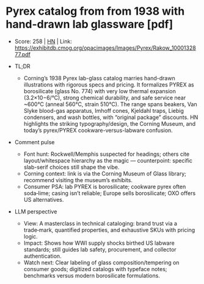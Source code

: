 # Pyrex catalog from from 1938 with hand-drawn lab glassware [pdf]

- Score: 258 | [HN](https://news.ycombinator.com/item?id=45721801) | Link: https://exhibitdb.cmog.org/opacimages/Images/Pyrex/Rakow_1000132877.pdf

- TL;DR
  - Corning’s 1938 Pyrex lab-glass catalog marries hand-drawn illustrations with rigorous specs and pricing. It formalizes PYREX as borosilicate (glass No. 774) with very low thermal expansion (3.2×10−6/°C), strong chemical durability, and safe service near ~600°C (anneal 560°C, strain 510°C). The range spans beakers, Van Slyke blood-gas apparatus, Imhoff cones, Kjeldahl traps, Liebig condensers, and wash bottles, with “original package” discounts. HN highlights the striking typography/design, the Corning Museum, and today’s pyrex/PYREX cookware-versus-labware confusion.

- Comment pulse
  - Font hunt: Rockwell/Memphis suspected for headings; others cite layout/whitespace hierarchy as the magic — counterpoint: specific slab-serif choices still shape the vibe.
  - Corning context: link is via the Corning Museum of Glass library; recommend visiting the museum’s exhibits.
  - Consumer PSA: lab PYREX is borosilicate; cookware pyrex often soda‑lime; casing isn’t reliable; Europe sells borosilicate; OXO offers US alternatives.

- LLM perspective
  - View: A masterclass in technical cataloging: brand trust via a trade‑mark, quantified properties, and exhaustive SKUs with pricing logic.
  - Impact: Shows how WWI supply shocks birthed US labware standards; still guides lab safety, procurement, and collector authentication.
  - Watch next: Clear labeling of glass composition/tempering on consumer goods; digitized catalogs with typeface notes; benchmarks versus modern borosilicate formulations.

